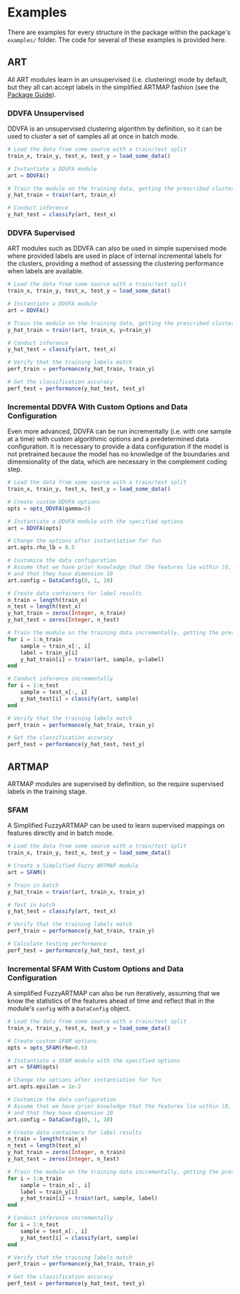 # Examples

There are examples for every structure in the package within the package's ```examples/``` folder.
The code for several of these examples is provided here.

## ART

All ART modules learn in an unsupervised (i.e. clustering) mode by default, but they all can accept labels in the simplified ARTMAP fashion (see the [Package Guide](@ref)).

### DDVFA Unsupervised

DDVFA is an unsupervised clustering algorithm by definition, so it can be used to cluster a set of samples all at once in batch mode.

```julia
# Load the data from some source with a train/test split
train_x, train_y, test_x, test_y = load_some_data()

# Instantiate a DDVFA module
art = DDVFA()

# Train the module on the training data, getting the prescribed cluster labels
y_hat_train = train!(art, train_x)

# Conduct inference
y_hat_test = classify(art, test_x)
```

### DDVFA Supervised

ART modules such as DDVFA can also be used in simple supervised mode where provided labels are used in place of internal incremental labels for the clusters, providing a method of assessing the clustering performance when labels are available.

```julia
# Load the data from some source with a train/test split
train_x, train_y, test_x, test_y = load_some_data()

# Instantiate a DDVFA module
art = DDVFA()

# Train the module on the training data, getting the prescribed cluster labels
y_hat_train = train!(art, train_x, y=train_y)

# Conduct inference
y_hat_test = classify(art, test_x)

# Verify that the training labels match
perf_train = performance(y_hat_train, train_y)

# Get the classification accuracy
perf_test = performance(y_hat_test, test_y)
```

### Incremental DDVFA With Custom Options and Data Configuration

Even more advanced, DDVFA can be run incrementally (i.e. with one sample at a time) with custom algorithmic options and a predetermined data configuration.
It is necessary to provide a data configuration if the model is not pretrained because the model has no knowledge of the boundaries and dimensionality of the data, which are necessary in the complement coding step.

```julia
# Load the data from some source with a train/test split
train_x, train_y, test_x, test_y = load_some_data()

# Create custom DDVFA options
opts = opts_DDVFA(gamma=3)

# Instantiate a DDVFA module with the specified options
art = DDVFA(opts)

# Change the options after instantiation for fun
art.opts.rho_lb = 0.5

# Customize the data configuration
# Assume that we have prior knowledge that the features lie within [0, 1]
# and that they have dimension 10
art.config = DataConfig(0, 1, 10)

# Create data containers for label results
n_train = length(train_x)
n_test = length(test_x)
y_hat_train = zeros(Integer, n_train)
y_hat_test = zeros(Integer, n_test)

# Train the module on the training data incrementally, getting the prescribed cluster labels
for i = 1:n_train
    sample = train_x[:, i]
    label = train_y[i]
    y_hat_train[i] = train!(art, sample, y=label)
end

# Conduct inference incrementally
for i = 1:n_test
    sample = test_x[:, i]
    y_hat_test[i] = classify(art, sample)
end

# Verify that the training labels match
perf_train = performance(y_hat_train, train_y)

# Get the classification accuracy
perf_test = performance(y_hat_test, test_y)
```

## ARTMAP

ARTMAP modules are supervised by definition, so the require supervised labels in the training stage.

### SFAM

A Simplified FuzzyARTMAP can be used to learn supervised mappings on features directly and in batch mode.

```julia
# Load the data from some source with a train/test split
train_x, train_y, test_x, test_y = load_some_data()

# Create a Simplified Fuzzy ARTMAP module
art = SFAM()

# Train in batch
y_hat_train = train!(art, train_x, train_y)

# Test in batch
y_hat_test = classify(art, test_x)

# Verify that the training labels match
perf_train = performance(y_hat_train, train_y)

# Calculate testing performance
perf_test = performance(y_hat_test, test_y)
```

### Incremental SFAM With Custom Options and Data Configuration

A simplified FuzzyARTMAP can also be run iteratively, assuming that we know the statistics of the features ahead of time and reflect that in the module's `config` with a `DataConfig` object.

```julia
# Load the data from some source with a train/test split
train_x, train_y, test_x, test_y = load_some_data()

# Create custom SFAM options
opts = opts_SFAM(rho=0.5)

# Instantiate a SFAM module with the specified options
art = SFAM(opts)

# Change the options after instantiation for fun
art.opts.epsilon = 1e-2

# Customize the data configuration
# Assume that we have prior knowledge that the features lie within [0, 1]
# and that they have dimension 10
art.config = DataConfig(0, 1, 10)

# Create data containers for label results
n_train = length(train_x)
n_test = length(test_x)
y_hat_train = zeros(Integer, n_train)
y_hat_test = zeros(Integer, n_test)

# Train the module on the training data incrementally, getting the prescribed cluster labels
for i = 1:n_train
    sample = train_x[:, i]
    label = train_y[i]
    y_hat_train[i] = train!(art, sample, label)
end

# Conduct inference incrementally
for i = 1:n_test
    sample = test_x[:, i]
    y_hat_test[i] = classify(art, sample)
end

# Verify that the training labels match
perf_train = performance(y_hat_train, train_y)

# Get the classification accuracy
perf_test = performance(y_hat_test, test_y)
```
